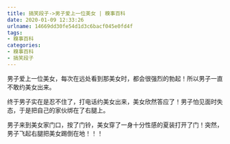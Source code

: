 ```yaml
---
title: 搞笑段子->男子爱上一位美女 | 糗事百科
date: 2020-01-09 12:33:26
urlname: 14669dd30fe54d1d3c6bacf045e0fd4f
tags: 
- 糗事百科
categories:
- 糗事百科
- 搞笑段子
---
```

男子爱上一位美女，每次在远处看到那美女时，都会很强烈的勃起！所以男子一直不敢约美女出来。

终于男子实在是忍不住了，打电话约美女出来，美女欣然答应了！男子怕见面时失态，于是把自己的家伙绑在了右腿上。

男子来到美女家门口，按了门铃，美女穿了一身十分性感的夏装打开了门！突然，男子飞起右腿把美女踢倒在地！！！


